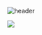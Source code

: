 ![header](https://capsule-render.vercel.app/api?type=slice&color=random&height=300&section=header&text=Sim-918&fontSize=70&animation=blinking&fontColor=32AAFF&rotate=15)

<img src="https://img.shields.io/badge/Python-3776AB?style=for-the-badge&logo=Python&logoColor=white">


<!--
**Sim-918/Sim-918** is a ✨ _special_ ✨ repository because its `README.md` (this file) appears on your GitHub profile.

Here are some ideas to get you started:

- 🔭 I’m currently working on ...
- 🌱 I’m currently learning ...
- 👯 I’m looking to collaborate on ...
- 🤔 I’m looking for help with ...
- 💬 Ask me about ...
- 📫 How to reach me: ...
- 😄 Pronouns: ...
- ⚡ Fun fact: ...
-->

